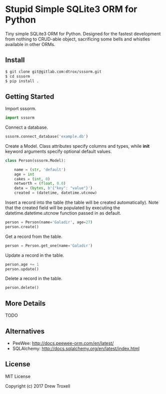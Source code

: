 # Stupid Simple SQLite3 ORM for Python

Tiny simple SQLite3 ORM for Python. Designed for the fastest development from nothing to CRUD-able object, sacrificing some bells and whistles available in other ORMs.

## Install

```bash
$ git clone git@gitlab.com:dtrox/sssorm.git
$ cd sssorm
$ pip install .
```

## Getting Started

Import sssorm.

```python
import sssorm
```

Connect a database.

```python
sssorm.connect_database('example.db')
```

Create a Model. Class attributes specify columns and types, while __init__ keyword arguments specify optional default values.

```python
class Person(sssorm.Model):

    name = (str, 'default')
    age = int
    cakes = (int, 0)
    networth = (float, 0.0)
    data = (bytes, b'{"key": "value"}')
    created = (datetime, datetime.utcnow)
```

Insert a record into the table (the table will be created automatically). Note that the created field will be populated by executing the datetime.datetime.utcnow function passed in as default.

```python
person = Person(name='Galadir', age=27)
person.create()
```

Get a record from the table.

```python
person = Person.get_one(name='Galadir')
```

Update a record in the table.

```python
person.age += 1
person.update()
```

Delete a record in the table.

```python
person.delete()
```

## More Details

TODO

## Alternatives

* PeeWee: http://docs.peewee-orm.com/en/latest/
* SQLAlchemy: http://docs.sqlalchemy.org/en/latest/index.html

## License

MIT License

Copyright (c) 2017 Drew Troxell
